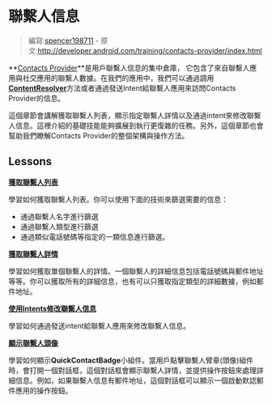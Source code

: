 # 聯繫人信息

> 編寫:[spencer198711](https://github.com/spencer198711) - 原文:<http://developer.android.com/training/contacts-provider/index.html>

**[Contacts Provider](http://developer.android.com/guide/topics/providers/contacts-provider.html)**是用戶聯繫人信息的集中倉庫， 它包含了來自聯繫人應用與社交應用的聯繫人數據。在我們的應用中，我們可以通過調用[**ContentResolver**](http://developer.android.com/reference/android/content/ContentResolver.html)方法或者通過發送Intent給聯繫人應用來訪問Contacts Provider的信息。

這個章節會講解獲取聯繫人列表，顯示指定聯繫人詳情以及通過intent來修改聯繫人信息。這裡介紹的基礎技能能夠擴展到執行更復雜的任務。另外，這個章節也會幫助我們瞭解Contacts Provider的整個架構與操作方法。

## Lessons

[**獲取聯繫人列表**](retrieve-names.html)

學習如何獲取聯繫人列表。你可以使用下面的技術來篩選需要的信息：

  * 通過聯繫人名字進行篩選
  * 通過聯繫人類型進行篩選
  * 通過類似電話號碼等指定的一類信息進行篩選。


[**獲取聯繫人詳情**](retrieve-detail.html)

學習如何獲取單個聯繫人的詳情。一個聯繫人的詳細信息包括電話號碼與郵件地址等等。你可以獲取所有的詳細信息，也有可以只獲取指定類型的詳細數據，例如郵件地址。


[**使用Intents修改聯繫人信息**](modify-data.html)

學習如何通過發送intent給聯繫人應用來修改聯繫人信息。


[**顯示聯繫人頭像**](display-badge.html)

學習如何顯示**QuickContactBadge**小組件。當用戶點擊聯繫人臂章(頭像)組件時，會打開一個對話框，這個對話框會顯示聯繫人詳情，並提供操作按鈕來處理詳細信息。例如，如果聯繫人信息有郵件地址，這個對話框可以顯示一個啟動默認郵件應用的操作按鈕。
